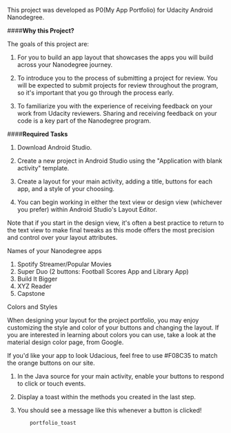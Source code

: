 This project was developed as P0(My App Portfolio) for Udacity Android Nanodegree.

####**Why this Project?**

The goals of this project are:

1. For you to build an app layout that showcases the apps you will build across your Nanodegree journey.

2. To introduce you to the process of submitting a project for review. You will be expected to submit projects for review throughout the program, so it's important that you go through the process early.

3. To familiarize you with the experience of receiving feedback on your work from Udacity reviewers. Sharing and receiving feedback on your code is a key part of the Nanodegree program.

####**Required Tasks**

1. Download Android Studio.

2. Create a new project in Android Studio using the "Application with blank activity" template.

3. Create a layout for your main activity, adding a title, buttons for each app, and a style of your choosing.

4. You can begin working in either the text view or design view (whichever you prefer) within Android Studio's Layout Editor.


Note that if you start in the design view, it's often a best practice to return to the text view to make final tweaks as this mode offers the most precision and control over your layout attributes.

Names of your Nanodegree apps

1. Spotify Streamer/Popular Movies
2. Super Duo (2 buttons: Football Scores App and Library App)
3. Build It Bigger
4. XYZ Reader
5. Capstone 

Colors and Styles

When designing your layout for the project portfolio, you may enjoy customizing the style and color of your buttons and changing the layout. If you are interested in learning about colors you can use, take a look at the material design color page, from Google.

If you'd like your app to look Udacious, feel free to use #F08C35 to match the orange buttons on our site.

1. In the Java source for your main activity, enable your buttons to respond to click or touch events.

2. Display a toast within the methods you created in the last step.

3. You should see a message like this whenever a button is clicked!

           portfolio_toast

